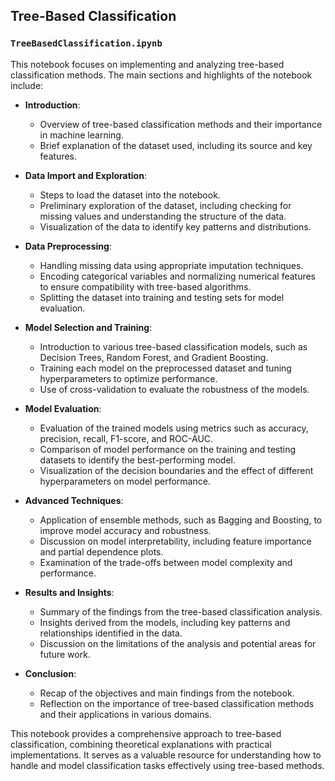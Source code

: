 ## Tree-Based Classification

### `TreeBasedClassification.ipynb`

This notebook focuses on implementing and analyzing tree-based classification methods. The main sections and highlights of the notebook include:

- **Introduction**:
  - Overview of tree-based classification methods and their importance in machine learning.
  - Brief explanation of the dataset used, including its source and key features.

- **Data Import and Exploration**:
  - Steps to load the dataset into the notebook.
  - Preliminary exploration of the dataset, including checking for missing values and understanding the structure of the data.
  - Visualization of the data to identify key patterns and distributions.

- **Data Preprocessing**:
  - Handling missing data using appropriate imputation techniques.
  - Encoding categorical variables and normalizing numerical features to ensure compatibility with tree-based algorithms.
  - Splitting the dataset into training and testing sets for model evaluation.

- **Model Selection and Training**:
  - Introduction to various tree-based classification models, such as Decision Trees, Random Forest, and Gradient Boosting.
  - Training each model on the preprocessed dataset and tuning hyperparameters to optimize performance.
  - Use of cross-validation to evaluate the robustness of the models.

- **Model Evaluation**:
  - Evaluation of the trained models using metrics such as accuracy, precision, recall, F1-score, and ROC-AUC.
  - Comparison of model performance on the training and testing datasets to identify the best-performing model.
  - Visualization of the decision boundaries and the effect of different hyperparameters on model performance.

- **Advanced Techniques**:
  - Application of ensemble methods, such as Bagging and Boosting, to improve model accuracy and robustness.
  - Discussion on model interpretability, including feature importance and partial dependence plots.
  - Examination of the trade-offs between model complexity and performance.

- **Results and Insights**:
  - Summary of the findings from the tree-based classification analysis.
  - Insights derived from the models, including key patterns and relationships identified in the data.
  - Discussion on the limitations of the analysis and potential areas for future work.

- **Conclusion**:
  - Recap of the objectives and main findings from the notebook.
  - Reflection on the importance of tree-based classification methods and their applications in various domains.

This notebook provides a comprehensive approach to tree-based classification, combining theoretical explanations with practical implementations. It serves as a valuable resource for understanding how to handle and model classification tasks effectively using tree-based methods.
